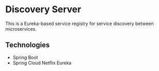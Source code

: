 # Discovery Server

This is a Eureka-based service registry for service discovery between microservices.

## Technologies
- Spring Boot
- Spring Cloud Netflix Eureka
